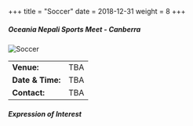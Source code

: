 +++
title = "Soccer"
date = 2018-12-31
weight = 8
+++

<div class="row">
<div class="col-md-5">

##### **Oceania Nepali Sports Meet - Canberra**

<img  class="img-thumbnail" src="../.././img/ONSM-2020.jpg" alt="Soccer">

<table class="table table-responsive">
<tbody>
<tr>
<td><b>Venue:</b></td>
<td>
TBA
</td>
</tr>
<tr>
<td><b>Date & Time:</b></td>
<td>TBA</td>
</tr>
<td><b>Contact:</b></td>
<td>TBA</td>
</tr>
</tbody>
</table>
</div>

<div class="col-md-7">

##### **Expression of Interest**
<script type="text/javascript" src="https://form.jotform.com/jsform/203383630737860"></script>
</div>

</div>